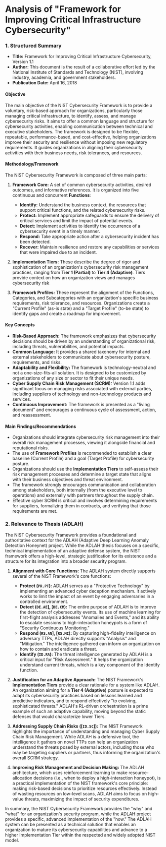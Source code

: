 # Analysis of "Framework for Improving Critical Infrastructure Cybersecurity"

### 1. Structured Summary

*   **Title:** Framework for Improving Critical Infrastructure Cybersecurity, Version 1.1
*   **Author:** This document is the result of a collaborative effort led by the National Institute of Standards and Technology (NIST), involving industry, academia, and government stakeholders.
*   **Publication Date:** April 16, 2018

#### Objective
The main objective of the NIST Cybersecurity Framework is to provide a voluntary, risk-based approach for organizations, particularly those managing critical infrastructure, to identify, assess, and manage cybersecurity risks. It aims to offer a common language and structure for cybersecurity activities, enabling communication between technical and executive stakeholders. The framework is designed to be flexible, repeatable, performance-based, and cost-effective, helping organizations improve their security and resilience without imposing new regulatory requirements. It guides organizations in aligning their cybersecurity activities with their business needs, risk tolerances, and resources.

#### Methodology/Framework
The NIST Cybersecurity Framework is composed of three main parts:

1.  **Framework Core:** A set of common cybersecurity activities, desired outcomes, and informative references. It is organized into five continuous and concurrent **Functions**:
    *   **Identify:** Understand the business context, the resources that support critical functions, and the related cybersecurity risks.
    *   **Protect:** Implement appropriate safeguards to ensure the delivery of critical services and limit the impact of potential events.
    *   **Detect:** Implement activities to identify the occurrence of a cybersecurity event in a timely manner.
    *   **Respond:** Take appropriate action after a cybersecurity incident has been detected.
    *   **Recover:** Maintain resilience and restore any capabilities or services that were impaired due to an incident.

2.  **Implementation Tiers:** These describe the degree of rigor and sophistication of an organization's cybersecurity risk management practices, ranging from **Tier 1 (Partial)** to **Tier 4 (Adaptive)**. Tiers provide context on how an organization views and manages cybersecurity risk
3.  **Framework Profiles:** These represent the alignment of the Functions, Categories, and Subcategories with an organization's specific business requirements, risk tolerance, and resources. Organizations create a "Current Profile" (as-is state) and a "Target Profile" (to-be state) to identify gaps and create a roadmap for improvement.

#### Key Concepts
*   **Risk-Based Approach:** The framework emphasizes that cybersecurity decisions should be driven by an understanding of organizational risk, including threats, vulnerabilities, and potential impacts.
*   **Common Language:** It provides a shared taxonomy for internal and external stakeholders to communicate about cybersecurity posture, requirements, and risks.
*   **Adaptability and Flexibility:** The framework is technology-neutral and not a one-size-fits-all solution. It is designed to be customized by organizations of any size or sector to fit their unique needs.
*   **Cyber Supply Chain Risk Management (SCRM):** Version 1.1 adds significant focus on managing risks associated with external parties, including suppliers of technology and non-technology products and services.
*   **Continuous Improvement:** The framework is presented as a "living document" and encourages a continuous cycle of assessment, action, and reassessment.

#### Main Findings/Recommendations
*   Organizations should integrate cybersecurity risk management into their overall risk management processes, viewing it alongside financial and reputational risks.
*   The use of **Framework Profiles** is recommended to establish a clear baseline (Current Profile) and a goal (Target Profile) for cybersecurity posture.
*   Organizations should use the **Implementation Tiers** to self-assess their risk management processes and determine a target state that aligns with their business objectives and threat environment.
*   The framework strongly encourages communication and collaboration among stakeholders, both internally (from the executive level to operations) and externally with partners throughout the supply chain.
*   Effective cyber SCRM is critical and involves determining requirements for suppliers, formalizing them in contracts, and verifying that those requirements are met.

### 2. Relevance to Thesis (ADLAH)

The NIST Cybersecurity Framework provides a foundational and authoritative context for the ADLAH (Adaptive Deep Learning Anomaly Detection Honeynet) project. While the ADLAH thesis focuses on a specific, technical implementation of an adaptive defense system, the NIST framework offers a high-level, strategic justification for its existence and a structure for its integration into a broader security program.

1.  **Alignment with Core Functions:** The ADLAH system directly supports several of the NIST Framework's core functions:
    *   **Protect (`PR.PT`):** ADLAH serves as a "Protective Technology" by implementing an advanced cyber deception mechanism. It actively works to limit the impact of an event by engaging adversaries in a controlled environment.
    *   **Detect (`DE.AE`], [`DE.CM`):** The entire purpose of ADLAH is to improve the detection of cybersecurity events. Its use of machine learning for first-flight analysis addresses "Anomalies and Events," and its ability to escalate sessions to high-interaction honeypots is a form of "Security Continuous Monitoring."
    *   **Respond (`RS.AN`], [`RS.MI`):** By capturing high-fidelity intelligence on adversary TTPs, ADLAH directly supports "Analysis" and "Mitigation." The intelligence gathered can inform an organization on how to contain and eradicate a threat.
    *   **Identify (`ID.RA`):** The threat intelligence generated by ADLAH is a critical input for "Risk Assessment." It helps the organization understand current threats, which is a key component of the Identify function.

2.  **Justification for an Adaptive Approach:** The NIST Framework's **Implementation Tiers** provide a clear rationale for a system like ADLAH. An organization aiming for a **Tier 4 (Adaptive)** posture is expected to adapt its cybersecurity practices based on lessons learned and predictive indicators, and to respond effectively "to evolving, sophisticated threats." ADLAH's RL-driven orchestration is a prime example of such an adaptive capability, moving beyond the static defenses that would characterize lower Tiers.

3.  **Addressing Supply Chain Risks ([`ID.SC`]):** The NIST Framework highlights the importance of understanding and managing Cyber Supply Chain Risk Management. While ADLAH is a defensive tool, the intelligence it gathers on novel TTPs can help an organization understand the threats posed by external actors, including those who may be targeting suppliers or partners, thus informing the organization's overall SCRM strategy.

4.  **Improving Risk Management and Decision Making:** The ADLAH architecture, which uses reinforcement learning to make resource-allocation decisions (i.e., when to deploy a high-interaction honeypot), is a practical implementation of the NIST framework's core principle: making risk-based decisions to prioritize resources effectively. Instead of wasting resources on low-level scans, ADLAH aims to focus on high-value threats, maximizing the impact of security expenditures.

In summary, the NIST Cybersecurity Framework provides the "why" and "what" for an organization's security program, while the ADLAH project provides a specific, advanced implementation of the "how." The ADLAH system can be presented as a technical solution that enables an organization to mature its cybersecurity capabilities and advance to a higher Implementation Tier within the respected and widely adopted NIST model.